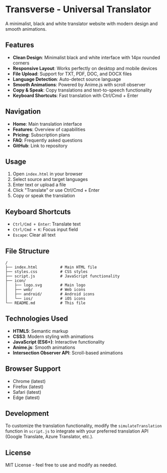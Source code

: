 # Transverse - Universal Translator

A minimalist, black and white translator website with modern design and smooth animations.

## Features

- **Clean Design**: Minimalist black and white interface with 14px rounded corners
- **Responsive Layout**: Works perfectly on desktop and mobile devices
- **File Upload**: Support for TXT, PDF, DOC, and DOCX files
- **Language Detection**: Auto-detect source language
- **Smooth Animations**: Powered by Anime.js with scroll observer
- **Copy & Speak**: Copy translations and text-to-speech functionality
- **Keyboard Shortcuts**: Fast translation with Ctrl/Cmd + Enter

## Navigation

- **Home**: Main translation interface
- **Features**: Overview of capabilities
- **Pricing**: Subscription plans
- **FAQ**: Frequently asked questions
- **GitHub**: Link to repository

## Usage

1. Open `index.html` in your browser
2. Select source and target languages
3. Enter text or upload a file
4. Click "Translate" or use Ctrl/Cmd + Enter
5. Copy or speak the translation

## Keyboard Shortcuts

- `Ctrl/Cmd + Enter`: Translate text
- `Ctrl/Cmd + K`: Focus input field
- `Escape`: Clear all text

## File Structure

```
/
├── index.html          # Main HTML file
├── styles.css          # CSS styles
├── script.js           # JavaScript functionality
├── icon/
│   ├── logo.svg        # Main logo
│   ├── web/            # Web icons
│   ├── android/        # Android icons
│   └── ios/            # iOS icons
└── README.md           # This file
```

## Technologies Used

- **HTML5**: Semantic markup
- **CSS3**: Modern styling with animations
- **JavaScript (ES6+)**: Interactive functionality
- **Anime.js**: Smooth animations
- **Intersection Observer API**: Scroll-based animations

## Browser Support

- Chrome (latest)
- Firefox (latest)
- Safari (latest)
- Edge (latest)

## Development

To customize the translation functionality, modify the `simulateTranslation` function in `script.js` to integrate with your preferred translation API (Google Translate, Azure Translator, etc.).

## License

MIT License - feel free to use and modify as needed.
